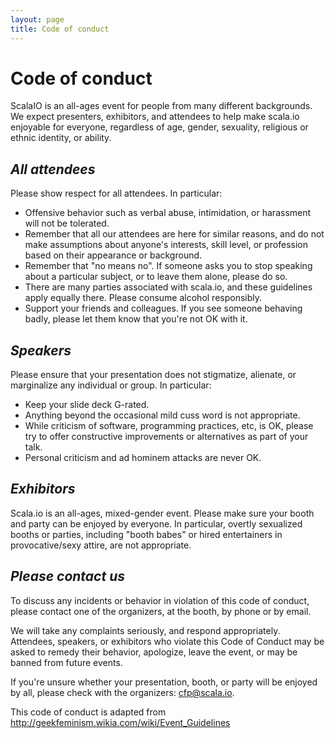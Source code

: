```yaml
---
layout: page
title: Code of conduct
---
```

# Code of conduct

ScalaIO is an all-ages event for people from many different backgrounds. We
expect presenters, exhibitors, and attendees to help make scala.io enjoyable
for everyone, regardless of age, gender, sexuality, religious or ethnic
identity, or ability.

## *All attendees*

Please show respect for all attendees. In particular:

- Offensive behavior such as verbal abuse, intimidation, or harassment will
  not be tolerated.
- Remember that all our attendees are here for similar reasons, and do not
  make assumptions about anyone's interests, skill level, or profession based
  on their appearance or background.
- Remember that "no means no". If someone asks you to stop speaking about a
  particular subject, or to leave them alone, please do so.
- There are many parties associated with scala.io, and these guidelines apply
  equally there. Please consume alcohol responsibly.
- Support your friends and colleagues. If you see someone behaving badly,
  please let them know that you're not OK with it.

## *Speakers*

Please ensure that your presentation does not stigmatize, alienate, or marginalize any individual or group. In particular:

- Keep your slide deck G-rated.
- Anything beyond the occasional mild cuss word is not appropriate.
- While criticism of software, programming practices, etc, is OK, please try
  to offer constructive improvements or alternatives as part of your talk.
- Personal criticism and ad hominem attacks are never OK.

## *Exhibitors*

Scala.io is an all-ages, mixed-gender event. Please make sure your booth and
party can be enjoyed by everyone. In particular, overtly sexualized booths or
parties, including "booth babes" or hired entertainers in provocative/sexy
attire, are not appropriate.

## *Please contact us*

To discuss any incidents or behavior in violation of this code of conduct,
please contact one of the organizers, at the booth, by phone or by email.

We will take any complaints seriously, and respond appropriately. Attendees,
speakers, or exhibitors who violate this Code of Conduct may be asked to
remedy their behavior, apologize, leave the event, or may be banned from
future events.

If you're unsure whether your presentation, booth, or party will be enjoyed by
all, please check with the organizers: <cfp@scala.io>.

This code of conduct is adapted from <http://geekfeminism.wikia.com/wiki/Event_Guidelines>
